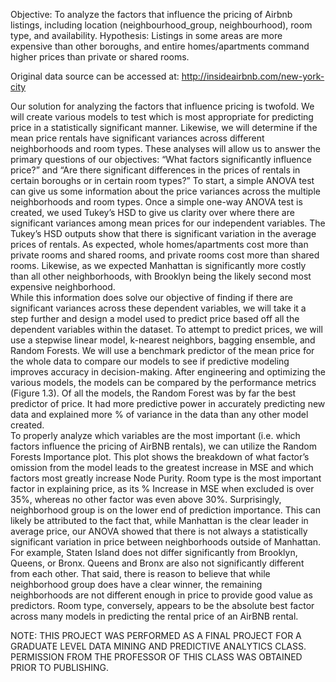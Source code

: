 Objective: To analyze the factors that influence the pricing of Airbnb listings, including location (neighbourhood_group, neighbourhood), room type, and availability.
Hypothesis: Listings in some areas are more expensive than other boroughs, and entire homes/apartments command higher prices than private or shared rooms.

Original data source can be accessed at: http://insideairbnb.com/new-york-city

Our solution for analyzing the factors that influence pricing is twofold. We will create various models to test which is most appropriate for predicting price in a statistically significant manner.  Likewise, we will determine if the mean price rentals have significant variances across different neighborhoods and room types.  These analyses will allow us to answer the primary questions of our objectives: “What factors significantly influence price?” and “Are there significant differences in the prices of rentals in certain boroughs or in certain room types?”
	To start, a simple ANOVA test can give us some information about the price variances across the multiple neighborhoods and room types.  Once a simple one-way ANOVA test is created, we used Tukey’s HSD to give us clarity over where there are significant variances among mean prices for our independent variables.  The Tukey’s HSD outputs show that there is significant variation in the average prices of rentals.  As expected, whole homes/apartments cost more than private rooms and shared rooms, and private rooms cost more than shared rooms.  Likewise, as we expected Manhattan is significantly more costly than all other neighborhoods, with Brooklyn being the likely second most expensive neighborhood.  
	While this information does solve our objective of finding if there are significant variances across these dependent variables, we will take it a step further and design a model used to predict price based off all the dependent variables within the dataset.  To attempt to predict prices, we will use a stepwise linear model, k-nearest neighbors, bagging ensemble, and Random Forests.  We will use a benchmark predictor of the mean price for the whole data to compare our models to see if predictive modeling improves accuracy in decision-making.  After engineering and optimizing the various models, the models can be compared by the performance metrics (Figure 1.3).  Of all the models, the Random Forest was by far the best predictor of price.   It had more predictive power in accurately predicting new data and explained more % of variance in the data than any other model created.  
	To properly analyze which variables are the most important (i.e. which factors influence the pricing of AirBNB rentals), we can utilize the Random Forests Importance plot.  This plot shows the breakdown of what factor’s omission from the model leads to the greatest increase in MSE and which factors most greatly increase Node Purity.  Room type is the most important factor in explaining price, as its % Increase in MSE when excluded is over 35%, whereas no other factor was even above 30%.  Surprisingly, neighborhood group is on the lower end of prediction importance.  This can likely be attributed to the fact that, while Manhattan is the clear leader in average price, our ANOVA showed that there is not always a statistically significant variation in price between neighborhoods outside of Manhattan.  For example, Staten Island does not differ significantly from Brooklyn, Queens, or Bronx.  Queens and Bronx are also not significantly different from each other.  That said, there is reason to believe that while neighborhood group does have a clear winner, the remaining neighborhoods are not different enough in price to provide good value as predictors.  Room type, conversely, appears to be the absolute best factor across many models in predicting the rental price of an AirBNB rental.

NOTE: THIS PROJECT WAS PERFORMED AS A FINAL PROJECT FOR A GRADUATE LEVEL DATA MINING AND PREDICTIVE ANALYTICS CLASS.  PERMISSION FROM THE PROFESSOR OF THIS CLASS WAS OBTAINED PRIOR TO PUBLISHING.  
